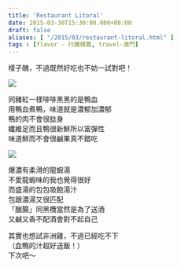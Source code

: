 ```yaml
---
title: 'Restaurant Litoral'
date: 2015-03-30T15:30:00.000+08:00
draft: false
aliases: [ "/2015/03/restaurant-litoral.html" ]
tags : [flavor - 行膳積腹, travel-澳門]
---
```


樣子醜，不過既然好吃也不妨一試對吧！  

![](/images/macau14a.jpg)

同豬紅一樣啡啡黑黑的是鴨血  
用鴨血煮鴨，味道就是濃郁加濃郁  
鴨的肉不會很腍身  
纖維足而且鴨很新鮮所以富彈性  
味道鮮而不會很鹹果真不錯吃  

![](/images/macau14.jpg)

爆濃有柔滑的龍蝦湯  
不愛龍蝦味的我也覺得很好  
而盛湯的包包吸飽湯汁  
包跟濃湯又很匹配  
「臘腸」同黑欖當然是為了送酒  
又鹹又香不配酒會對不起自己  
  
其實也想試非洲雞，不過已經吃不下  
（血鴨的汁超好送飯！）  
下次吧～
